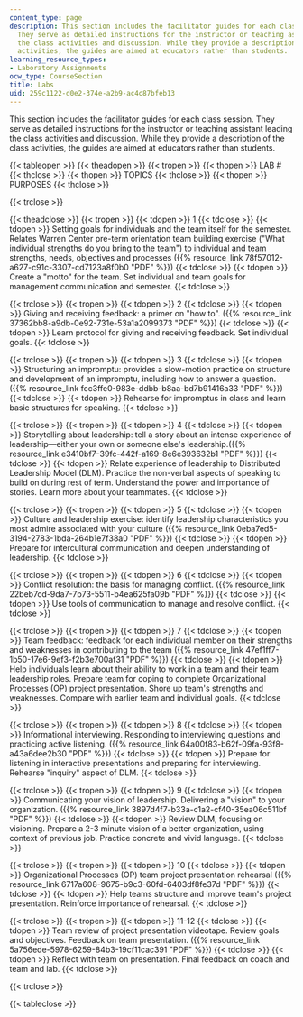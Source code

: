 ```yaml
---
content_type: page
description: This section includes the facilitator guides for each class session.
  They serve as detailed instructions for the instructor or teaching assistant leading
  the class activities and discussion. While they provide a description of the class
  activities, the guides are aimed at educators rather than students.
learning_resource_types:
- Laboratory Assignments
ocw_type: CourseSection
title: Labs
uid: 259c1122-d0e2-374e-a2b9-ac4c87bfeb13
---
```


This section includes the facilitator guides for each class session. They serve as detailed instructions for the instructor or teaching assistant leading the class activities and discussion. While they provide a description of the class activities, the guides are aimed at educators rather than students.

{{< tableopen >}}
{{< theadopen >}}
{{< tropen >}}
{{< thopen >}}
LAB #
{{< thclose >}}
{{< thopen >}}
TOPICS
{{< thclose >}}
{{< thopen >}}
PURPOSES
{{< thclose >}}

{{< trclose >}}

{{< theadclose >}}
{{< tropen >}}
{{< tdopen >}}
1
{{< tdclose >}}
{{< tdopen >}}
Setting goals for individuals and the team itself for the semester. Relates Warren Center pre-term orientation team building exercise ("What individual strengths do you bring to the team") to individual and team strengths, needs, objectives and processes ({{% resource_link 78f57012-a627-c91c-3307-cd7123a8f0b0 "PDF" %}})
{{< tdclose >}}
{{< tdopen >}}
Create a "motto" for the team. Set individual and team goals for management communication and semester.
{{< tdclose >}}

{{< trclose >}}
{{< tropen >}}
{{< tdopen >}}
2
{{< tdclose >}}
{{< tdopen >}}
Giving and receiving feedback: a primer on "how to". ({{% resource_link 37362bb8-a9db-0e92-731e-53a1a2099373 "PDF" %}})
{{< tdclose >}}
{{< tdopen >}}
Learn protocol for giving and receiving feedback. Set individual goals.
{{< tdclose >}}

{{< trclose >}}
{{< tropen >}}
{{< tdopen >}}
3
{{< tdclose >}}
{{< tdopen >}}
Structuring an impromptu: provides a slow-motion practice on structure and development of an impromptu, including how to answer a question. ({{% resource_link fcc3ffe0-983e-ddbb-b8aa-bd7b91416a33 "PDF" %}})
{{< tdclose >}}
{{< tdopen >}}
Rehearse for impromptus in class and learn basic structures for speaking.
{{< tdclose >}}

{{< trclose >}}
{{< tropen >}}
{{< tdopen >}}
4
{{< tdclose >}}
{{< tdopen >}}
Storytelling about leadership: tell a story about an intense experience of leadership—either your own or someone else's leadership.({{% resource_link e3410bf7-39fc-442f-a169-8e6e393632b1 "PDF" %}})
{{< tdclose >}}
{{< tdopen >}}
Relate experience of leadership to Distributed Leadership Model (DLM). Practice the non-verbal aspects of speaking to build on during rest of term. Understand the power and importance of stories. Learn more about your teammates.
{{< tdclose >}}

{{< trclose >}}
{{< tropen >}}
{{< tdopen >}}
5
{{< tdclose >}}
{{< tdopen >}}
Culture and leadership exercise: identify leadership characteristics you most admire associated with your culture ({{% resource_link 0eba7ed5-3194-2783-1bda-264b1e7f38a0 "PDF" %}})
{{< tdclose >}}
{{< tdopen >}}
Prepare for intercultural communication and deepen understanding of leadership.
{{< tdclose >}}

{{< trclose >}}
{{< tropen >}}
{{< tdopen >}}
6
{{< tdclose >}}
{{< tdopen >}}
Conflict resolution: the basis for managing conflict. ({{% resource_link 22beb7cd-9da7-7b73-5511-b4ea625fa09b "PDF" %}})
{{< tdclose >}}
{{< tdopen >}}
Use tools of communication to manage and resolve conflict.
{{< tdclose >}}

{{< trclose >}}
{{< tropen >}}
{{< tdopen >}}
7
{{< tdclose >}}
{{< tdopen >}}
Team feedback: feedback for each individual member on their strengths and weaknesses in contributing to the team ({{% resource_link 47ef1ff7-1b50-17e6-9ef3-f2b3e700af31 "PDF" %}})
{{< tdclose >}}
{{< tdopen >}}
Help individuals learn about their ability to work in a team and their team leadership roles. Prepare team for coping to complete Organizational Processes (OP) project presentation. Shore up team's strengths and weaknesses. Compare with earlier team and individual goals.
{{< tdclose >}}

{{< trclose >}}
{{< tropen >}}
{{< tdopen >}}
8
{{< tdclose >}}
{{< tdopen >}}
Informational interviewing. Responding to interviewing questions and practicing active listening. ({{% resource_link 64a00f83-b62f-09fa-93f8-a43a6dee2b30 "PDF" %}})
{{< tdclose >}}
{{< tdopen >}}
Prepare for listening in interactive presentations and preparing for interviewing. Rehearse "inquiry" aspect of DLM.
{{< tdclose >}}

{{< trclose >}}
{{< tropen >}}
{{< tdopen >}}
9
{{< tdclose >}}
{{< tdopen >}}
Communicating your vision of leadership. Delivering a "vision" to your organization. ({{% resource_link 3897d4f7-b33a-c1a2-cf40-35ea06c511bf "PDF" %}})
{{< tdclose >}}
{{< tdopen >}}
Review DLM, focusing on visioning. Prepare a 2-3 minute vision of a better organization, using context of previous job. Practice concrete and vivid language.
{{< tdclose >}}

{{< trclose >}}
{{< tropen >}}
{{< tdopen >}}
10
{{< tdclose >}}
{{< tdopen >}}
Organizational Processes (OP) team project presentation rehearsal ({{% resource_link 6717a608-9675-b9c3-60fd-6403df8fe37d "PDF" %}})
{{< tdclose >}}
{{< tdopen >}}
Help teams structure and improve team's project presentation. Reinforce importance of rehearsal.
{{< tdclose >}}

{{< trclose >}}
{{< tropen >}}
{{< tdopen >}}
11-12
{{< tdclose >}}
{{< tdopen >}}
Team review of project presentation videotape. Review goals and objectives. Feedback on team presentation. ({{% resource_link 5a756ede-5978-6259-84b3-19cf11cac391 "PDF" %}})
{{< tdclose >}}
{{< tdopen >}}
Reflect with team on presentation. Final feedback on coach and team and lab.
{{< tdclose >}}

{{< trclose >}}

{{< tableclose >}}